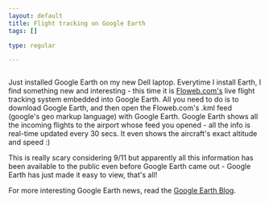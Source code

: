 ```yaml
--- 
layout: default
title: Flight tracking on Google Earth
tags: []

type: regular

---
```

<a href="http://photos1.blogger.com/blogger/5910/574/1600/floweb2.jpg"><img src="http://photos1.blogger.com/blogger/5910/574/320/floweb2.jpg" alt="" border="0" /></a>


Just installed Google Earth on my new Dell laptop. Everytime I install Earth, I find something new and interesting - this time it is <a href="http://www.fboweb.com/antest/ge/intro.aspx">Floweb.com's</a> live flight tracking system embedded into Google Earth. All you need to do is to download Google Earth, and then open the Floweb.com's .kml feed (google's geo markup language) with Google Earth. Google Earth shows all the incoming flights to the airport whose feed you opened - all the info is real-time updated every 30 secs. It even shows the aircraft's exact altitude and speed :)


This is really scary considering 9/11 but apparently all this information has been available to the public even before Google Earth came out - Google Earth has just made it easy to view, that's all!

For more interesting Google Earth news, read the <a href="http://www.gearthblog.com/">Google Earth Blog</a>.
